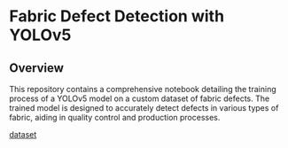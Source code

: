 # Fabric Defect Detection with YOLOv5

## Overview

This repository contains a comprehensive notebook detailing the training process of a YOLOv5 model on a custom dataset of fabric defects. The trained model is designed to accurately detect defects in various types of fabric, aiding in quality control and production processes.

[dataset](https://universe.roboflow.com/sant-anna/fabric-defectv4/dataset/2#)

